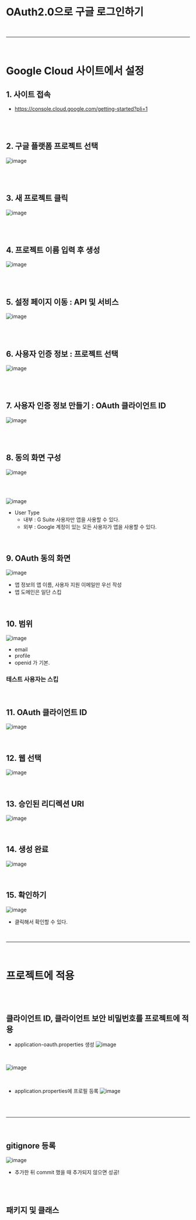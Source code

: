 # OAuth2.0으로 구글 로그인하기


<br>
<hr>
<br>

# Google Cloud 사이트에서 설정

## 1. 사이트 접속
 - https://console.cloud.google.com/getting-started?pli=1 

<br><br>

## 2. 구글 플랫폼 프로젝트 선택

![image](https://user-images.githubusercontent.com/74396651/199977257-76dfc28f-e98b-4897-b85f-7a172510fe66.png)

<br><br>

## 3. 새 프로젝트 클릭

![image](https://user-images.githubusercontent.com/74396651/199977461-efb7a3e8-3781-4687-ba00-fe6c71fda742.png)

<br><br>

## 4. 프로젝트 이름 입력 후 생성

![image](https://user-images.githubusercontent.com/74396651/199977768-fc128110-5f91-4b4d-8cec-40b86d122be5.png)

<br><br>

## 5. 설정 페이지 이동 : API 및 서비스

![image](https://user-images.githubusercontent.com/74396651/199977944-e65e95c7-6f55-4f66-9ecd-74ab0b568916.png)

<br><br>

## 6. 사용자 인증 정보 : 프로젝트 선택

![image](https://user-images.githubusercontent.com/74396651/199978103-4a6e8187-bc07-430d-9120-2b4b6e8504bf.png)

<br><br>

## 7. 사용자 인증 정보 만들기 : OAuth 클라이언트 ID

![image](https://user-images.githubusercontent.com/74396651/199978223-8a7c1181-20db-44a0-9b4a-e4daf6f31333.png)

<br><br>

## 8. 동의 화면 구성

![image](https://user-images.githubusercontent.com/74396651/199978385-dfa59aa4-a6a1-48be-a744-63ee50279a6e.png)

<br><br>

![image](https://user-images.githubusercontent.com/74396651/199979027-31aa407d-8642-4632-9623-c3d381d512e7.png)
- User Type
   - 내부 : G Suite 사용자만 앱을 사용할 수 있다.
   - 외부 : Google 계정이 있는 모든 사용자가 앱을 사용할 수 있다.

<br>

## 9. OAuth 동의 화면
![image](https://user-images.githubusercontent.com/74396651/199982445-e10cc70c-517c-45fe-8e3d-fb824ebae6e2.png)

- 앱 정보의 앱 이름, 사용자 지원 이메일만 우선 작성
- 앱 도메인은 일단 스킵

<br>

## 10. 범위
![image](https://user-images.githubusercontent.com/74396651/199982724-75485a05-59de-4730-b7e7-52d59ca1c008.png)

- email
- profile
- openid 가 기본.

### 테스트 사용자는 스킵

<br>

## 11. OAuth 클라이언트 ID
![image](https://user-images.githubusercontent.com/74396651/199983540-bbef1d78-cf14-46fe-bd41-5e19a083671b.png)

<br>

## 12. 웹 선택
![image](https://user-images.githubusercontent.com/74396651/199983595-6553fd09-9b4c-433c-b93d-301a5e8a4c45.png)

<br>

## 13. 승인된 리디렉션 URI
![image](https://user-images.githubusercontent.com/74396651/199983842-26408e1b-f34a-46de-8475-d2ac0a4deada.png)

<br>

## 14. 생성 완료
![image](https://user-images.githubusercontent.com/74396651/199983963-78869b3a-647d-428f-a823-78ed52e2358e.png)

<br>

## 15. 확인하기
![image](https://user-images.githubusercontent.com/74396651/199984260-74953f63-b146-4270-83ee-71b093bf03f3.png)
- 클릭해서 확인할 수 있다.

<br>
<hr>
<br>

# 프로젝트에 적용

<br><br>

## 클라이언트 ID, 클라이언트 보안 비밀번호를 프로젝트에 적용

- application-oauth.properties 생성
![image](https://user-images.githubusercontent.com/74396651/199986150-9437d439-bb53-4aae-86d4-ad14a2139d55.png)

<br>

![image](https://user-images.githubusercontent.com/74396651/199986251-c48b38a7-d111-4bed-ae40-0fc2a4a2673f.png)

<br>

- application.properties에 프로필 등록
![image](https://user-images.githubusercontent.com/74396651/199986912-fd78b8c2-e229-40c2-8e07-d45109c80deb.png)

<br>

<br>
<hr>
<br>

## gitignore 등록

![image](https://user-images.githubusercontent.com/74396651/199987227-6b7f16dd-f047-448b-93fb-976cda276f35.png)

- 추가한 뒤 commit 했을 때 추가되지 않으면 성공!

<br><br>

## 패키지 및 클래스



